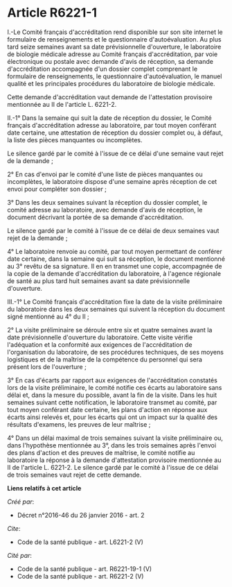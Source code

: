 # Article R6221-1

I.-Le Comité français d'accréditation rend disponible sur son site internet le formulaire de renseignements et le
questionnaire d'autoévaluation. Au plus tard seize semaines avant sa date prévisionnelle d'ouverture, le laboratoire de
biologie médicale adresse au Comité français d'accréditation, par voie électronique ou postale avec demande d'avis de
réception, sa demande d'accréditation accompagnée d'un dossier complet comprenant le formulaire de renseignements, le
questionnaire d'autoévaluation, le manuel qualité et les principales procédures du laboratoire de biologie médicale. 

Cette demande d'accréditation vaut demande de l'attestation provisoire mentionnée au II de l'article L. 6221-2. 

II.-1° Dans la semaine qui suit la date de réception du dossier, le Comité français d'accréditation adresse au laboratoire,
par tout moyen conférant date certaine, une attestation de réception du dossier complet ou, à défaut, la liste des pièces
manquantes ou incomplètes. 

Le silence gardé par le comité à l'issue de ce délai d'une semaine vaut rejet de la demande ; 

2° En cas d'envoi par le comité d'une liste de pièces manquantes ou incomplètes, le laboratoire dispose d'une semaine après
réception de cet envoi pour compléter son dossier ; 

3° Dans les deux semaines suivant la réception du dossier complet, le comité adresse au laboratoire, avec demande d'avis de
réception, le document décrivant la portée de sa demande d'accréditation. 

Le silence gardé par le comité à l'issue de ce délai de deux semaines vaut rejet de la demande ; 

4° Le laboratoire renvoie au comité, par tout moyen permettant de conférer date certaine, dans la semaine qui suit sa
réception, le document mentionné au 3° revêtu de sa signature. Il en en transmet une copie, accompagnée de la copie de la
demande d'accréditation du laboratoire, à l'agence régionale de santé au plus tard huit semaines avant sa date prévisionnelle
d'ouverture. 

III.-1° Le Comité français d'accréditation fixe la date de la visite préliminaire du laboratoire dans les deux semaines qui
suivent la réception du document signé mentionné au 4° du II ; 

2° La visite préliminaire se déroule entre six et quatre semaines avant la date prévisionnelle d'ouverture du laboratoire.
Cette visite vérifie l'adéquation et la conformité aux exigences de l'accréditation de l'organisation du laboratoire, de ses
procédures techniques, de ses moyens logistiques et de la maîtrise de la compétence du personnel qui sera présent lors de
l'ouverture ; 

3° En cas d'écarts par rapport aux exigences de l'accréditation constatés lors de la visite préliminaire, le comité notifie
ces écarts au laboratoire sans délai et, dans la mesure du possible, avant la fin de la visite. Dans les huit semaines
suivant cette notification, le laboratoire transmet au comité, par tout moyen conférant date certaine, les plans d'action en
réponse aux écarts ainsi relevés et, pour les écarts qui ont un impact sur la qualité des résultats d'examens, les preuves de
leur maîtrise ; 

4° Dans un délai maximal de trois semaines suivant la visite préliminaire ou, dans l'hypothèse mentionnée au 3°, dans les
trois semaines après l'envoi des plans d'action et des preuves de maîtrise, le comité notifie au laboratoire la réponse à la
demande d'attestation provisoire mentionnée au II de l'article L. 6221-2. Le silence gardé par le comité à l'issue de ce
délai de trois semaines vaut rejet de cette demande.

**Liens relatifs à cet article**

_Créé par_:

  - Décret n°2016-46 du 26 janvier 2016 - art. 2

_Cite_:

  - Code de la santé publique - art. L6221-2 (V)

_Cité par_:

  - Code de la santé publique - art. R6221-19-1 (V)
  - Code de la santé publique - art. R6221-2 (V)
